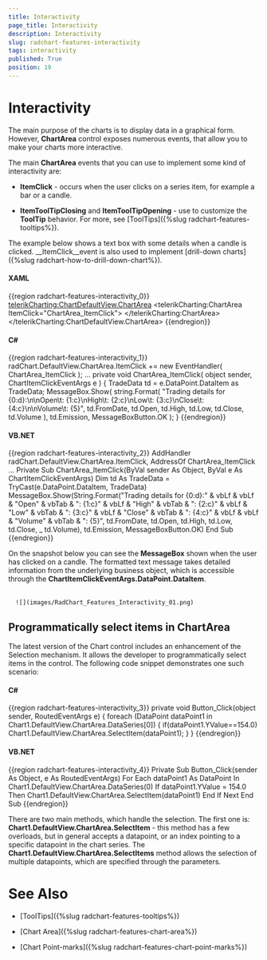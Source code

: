 ```yaml
---
title: Interactivity
page_title: Interactivity
description: Interactivity
slug: radchart-features-interactivity
tags: interactivity
published: True
position: 19
---
```


# Interactivity



The main purpose of the charts is to display data in a graphical form. However, __ChartArea__ control exposes numerous events, that allow you to make your charts more interactive. 

The main __ChartArea__ events that you can use to implement some kind of interactivity are:

* __ItemClick__ - occurs when the user clicks on a series item, for example a bar or a candle. 


* __ItemToolTipClosing__ and __ItemToolTipOpening__ - use to customize the __ToolTip__ behavior. For more, see [ToolTips]({%slug radchart-features-tooltips%}).

The example below shows a text box with some details when a candle is clicked. __ItemClick__event is also used to implement [drill-down charts]({%slug radchart-how-to-drill-down-chart%}).

#### __XAML__

{{region radchart-features-interactivity_0}}
	<telerikCharting:ChartDefaultView.ChartArea>
	    <telerikCharting:ChartArea ItemClick="ChartArea_ItemClick">
	    </telerikCharting:ChartArea>
	</telerikCharting:ChartDefaultView.ChartArea>
	{{endregion}}



#### __C#__

{{region radchart-features-interactivity_1}}
	radChart.DefaultView.ChartArea.ItemClick += new EventHandler<ChartItemClickEventArgs>( ChartArea_ItemClick );
	...
	private void ChartArea_ItemClick( object sender, ChartItemClickEventArgs e )
	{
	    TradeData td = e.DataPoint.DataItem as TradeData;
	    MessageBox.Show( string.Format( 
	        "Trading details for {0:d}:\n\nOpen\t: {1:c}\nHigh\t: {2:c}\nLow\t: {3:c}\nClose\t: {4:c}\n\nVolume\t: {5}",
	        td.FromDate, td.Open, td.High, td.Low, td.Close, td.Volume ), td.Emission, MessageBoxButton.OK );
	}
	{{endregion}}



#### __VB.NET__

{{region radchart-features-interactivity_2}}
	AddHandler radChart.DefaultView.ChartArea.ItemClick, AddressOf ChartArea_ItemClick
	...
	Private Sub ChartArea_ItemClick(ByVal sender As Object, ByVal e As ChartItemClickEventArgs)
	    Dim td As TradeData = TryCast(e.DataPoint.DataItem, TradeData)
	    MessageBox.Show(String.Format("Trading details for {0:d}:" & vbLf & vbLf & "Open" & vbTab & ": {1:c}" & vbLf & "High" & vbTab & ": {2:c}" & vbLf & "Low" & vbTab & ": {3:c}" & vbLf & "Close" & vbTab & ": {4:c}" & vbLf & vbLf & "Volume" & vbTab & ": {5}", td.FromDate, td.Open, td.High, td.Low, td.Close, _
	     td.Volume), td.Emission, MessageBoxButton.OK)
	End Sub
	{{endregion}}



On the snapshot below you can see the __MessageBox__ shown when the user has clicked on a candle. The formatted text message takes detailed information from the underlying business object, which is accessible through the __ChartItemClickEventArgs.DataPoint.DataItem__.




         
      ![](images/RadChart_Features_Interactivity_01.png)

## Programmatically select items in ChartArea

The latest version of the Chart control includes an enhancement of the Selection mechanism. It allows the developer to programmatically select items in the control. The following code snippet demonstrates one such scenario:

#### __C#__

{{region radchart-features-interactivity_3}}
	private void Button_Click(object sender, RoutedEventArgs e)
	  {
	    foreach (DataPoint dataPoint1 in Chart1.DefaultView.ChartArea.DataSeries[0])
	    {
	      if(dataPoint1.YValue==154.0)
	      Chart1.DefaultView.ChartArea.SelectItem(dataPoint1);
	    } 
	  }
	{{endregion}}



#### __VB.NET__

{{region radchart-features-interactivity_4}}
	Private Sub Button_Click(sender As Object, e As RoutedEventArgs)
	 For Each dataPoint1 As DataPoint In Chart1.DefaultView.ChartArea.DataSeries(0)
	  If dataPoint1.YValue = 154.0 Then
	   Chart1.DefaultView.ChartArea.SelectItem(dataPoint1)
	  End If
	 Next
	End Sub
	{{endregion}}



There are two main methods, which handle the selection. The first one is: 
__Chart1.DefaultView.ChartArea.SelectItem__ - this method has a few overloads, but in general accepts a datapoint, or an index pointing to a specific datapoint in the chart series.
The __Chart1.DefaultView.ChartArea.SelectItems__ method allows the selection of multiple datapoints, which are specified through the parameters.

# See Also

 * [ToolTips]({%slug radchart-features-tooltips%})

 * [Chart Area]({%slug radchart-features-chart-area%})

 * [Chart Point-marks]({%slug radchart-features-chart-point-marks%})
